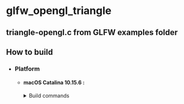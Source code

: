 # glfw_opengl_triangle
## triangle-opengl.c from GLFW examples folder

## How to build

* ### Platform
  * #### macOS Catalina 10.15.6 :
	<details>
	<summary>Build commands</summary>
	
	  ##### Links :
          
	  - If `xcode-select` does not work, download dmg file manually : [Command_Line_Tools_for_Xcode_12.dmg](https://download.developer.apple.com/Developer_Tools/Command_Line_Tools_for_Xcode_12/Command_Line_Tools_for_Xcode_12.dmg)
	  - Also work with GM version. GM suffix means Gold Master, the final build before distribution of the official release.
                         [Command_Line_Tools_for_Xcode_12_GM_seed.dmg](https://download.developer.apple.com/Developer_Tools/Command_Line_Tools_for_Xcode_12_GM_seed/Command_Line_Tools_for_Xcode_12_GM_seed.dmg)
	  - Apple Developer website : [Command_Line_Tools_for_Xcode](https://developer.apple.com/download/more/?=command%20line%20tools)
	  - [clang+llvm-10.0.0-x86_64-apple-darwin.tar.xz](https://github.com/llvm/llvm-project/releases/download/llvmorg-10.0.0/clang+llvm-10.0.0-x86_64-apple-darwin.tar.xz)
   
   
	  ##### Steps :
                   
        xcode-select reset && xcode-select --install
    
        brew install ninja cmake
    
        Download Pre-Built Binaries and untar in your project directory clang+llvm-10.0.0-x86_64-apple-darwin.tar.xz
        
        in zsh terminal, make sure to be in the project directory, do :  ./compile.sh
    
	</details>
